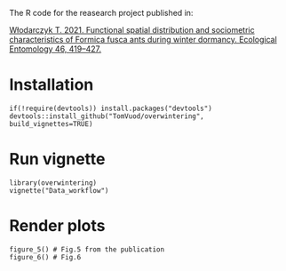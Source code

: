 The R code for the reasearch project published in:

[Włodarczyk T. 2021. Functional spatial distribution and sociometric characteristics of Formica fusca ants during winter dormancy. Ecological Entomology 46, 419–427.](https://resjournals.onlinelibrary.wiley.com/doi/10.1111/een.12983)

# Installation
```
if(!require(devtools)) install.packages("devtools")
devtools::install_github("TomVuod/overwintering", build_vignettes=TRUE)
```
# Run vignette
```
library(overwintering)
vignette("Data_workflow")
```
# Render plots
```
figure_5() # Fig.5 from the publication
figure_6() # Fig.6 

```



